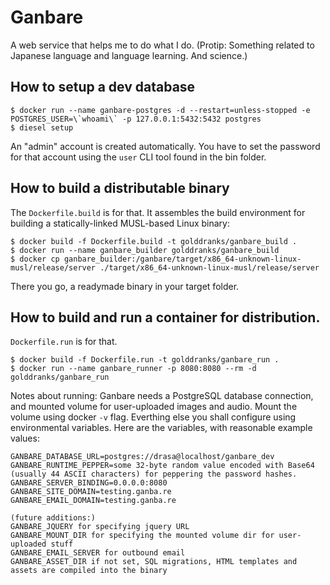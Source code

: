 # Ganbare
A web service that helps me to do what I do. (Protip: Something related to Japanese language and language learning. And science.)

## How to setup a dev database

    $ docker run --name ganbare-postgres -d --restart=unless-stopped -e POSTGRES_USER=\`whoami\` -p 127.0.0.1:5432:5432 postgres
    $ diesel setup

An "admin" account is created automatically. You have to set the password for that account using the `user` CLI tool found in the bin folder.

## How to build a distributable binary

The `Dockerfile.build` is for that. It assembles the build environment for building a statically-linked MUSL-based Linux binary:

    $ docker build -f Dockerfile.build -t golddranks/ganbare_build .
    $ docker run --name ganbare_builder golddranks/ganbare_build
    $ docker cp ganbare_builder:/ganbare/target/x86_64-unknown-linux-musl/release/server ./target/x86_64-unknown-linux-musl/release/server

There you go, a readymade binary in your target folder.

## How to build and run a container for distribution.

`Dockerfile.run` is for that.

    $ docker build -f Dockerfile.run -t golddranks/ganbare_run .
    $ docker run --name ganbare_runner -p 8080:8080 --rm -d golddranks/ganbare_run

Notes about running: Ganbare needs a PostgreSQL database connection, and mounted volume for user-uploaded images and audio.
Mount the volume using docker `-v` flag. Everthing else you shall configure using environmental variables. Here are the variables, with
reasonable example values:

    GANBARE_DATABASE_URL=postgres://drasa@localhost/ganbare_dev
    GANBARE_RUNTIME_PEPPER=some 32-byte random value encoded with Base64 (usually 44 ASCII characters) for peppering the password hashes.
    GANBARE_SERVER_BINDING=0.0.0.0:8080
    GANBARE_SITE_DOMAIN=testing.ganba.re
    GANBARE_EMAIL_DOMAIN=testing.ganba.re
    
    (future additions:)
    GANBARE_JQUERY for specifying jquery URL
    GANBARE_MOUNT_DIR for specifying the mounted volume dir for user-uploaded stuff
    GANBARE_EMAIL_SERVER for outbound email
    GANBARE_ASSET_DIR if not set, SQL migrations, HTML templates and assets are compiled into the binary
